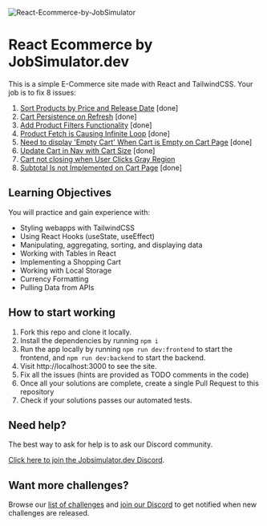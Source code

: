 ![React-Ecommerce-by-JobSimulator](https://user-images.githubusercontent.com/2349518/221032791-f8ece027-447f-45e8-84c0-f4d7a847b570.svg)

# React Ecommerce by JobSimulator.dev

This is a simple E-Commerce site made with React and TailwindCSS. Your job is to fix 8 issues:

1. [Sort Products by Price and Release Date](https://github.com/developer-job-simulation/react-ecommerce/issues/1) [done]
1. [Cart Persistence on Refresh](https://github.com/developer-job-simulation/react-ecommerce/issues/2) [done]
1. [Add Product Filters Functionality](https://github.com/developer-job-simulation/react-ecommerce/issues/3) [done]
1. [Product Fetch is Causing Infinite Loop](https://github.com/developer-job-simulation/react-ecommerce/issues/4) [done]
1. [Need to display 'Empty Cart' When Cart is Empty on Cart Page](https://github.com/developer-job-simulation/react-ecommerce/issues/5) [done]
1. [Update Cart in Nav with Cart Size](https://github.com/developer-job-simulation/react-ecommerce/issues/6) [done]
1. [Cart not closing when User Clicks Gray Region](https://github.com/developer-job-simulation/react-ecommerce/issues/7)
1. [Subtotal Is not Implemented on Cart Page](https://github.com/developer-job-simulation/react-ecommerce/issues/8) [done]

## Learning Objectives

You will practice and gain experience with:

- Styling webapps with TailwindCSS
- Using React Hooks (useState, useEffect)
- Manipulating, aggregating, sorting, and displaying data
- Working with Tables in React
- Implementing a Shopping Cart
- Working with Local Storage
- Currency Formatting
- Pulling Data from APIs

## How to start working

1. Fork this repo and clone it locally.
1. Install the dependencies by running `npm i`
1. Run the app locally by running `npm run dev:frontend` to start the frontend, and `npm run dev:backend` to start the backend.
1. Visit http://localhost:3000 to see the site.
1. Fix all the issues (hints are provided as TODO comments in the code)
1. Once all your solutions are complete, create a single Pull Request to this repository
1. Check if your solutions passes our automated tests.

## Need help?

The best way to ask for help is to ask our Discord community.

[Click here to join the Jobsimulator.dev Discord](https://discord.com/invite/7cAkUcKbjB).

## Want more challenges?

Browse our [list of challenges](https://jobsimulator.gumroad.com/) and [join our Discord](https://discord.gg/6VsSMZaM7q) to get notified when new challenges are released.
